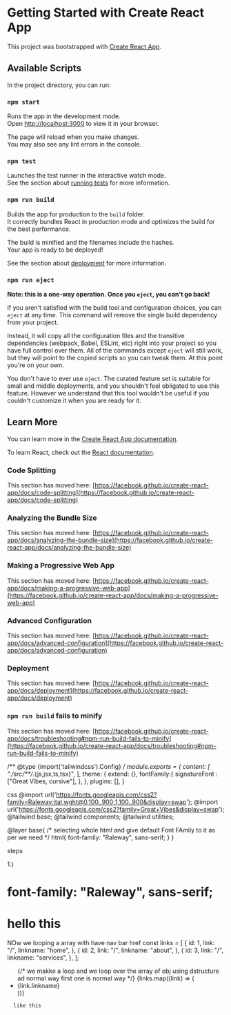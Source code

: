 # Getting Started with Create React App

This project was bootstrapped with [Create React App](https://github.com/facebook/create-react-app).

## Available Scripts

In the project directory, you can run:

### `npm start`

Runs the app in the development mode.\
Open [http://localhost:3000](http://localhost:3000) to view it in your browser.

The page will reload when you make changes.\
You may also see any lint errors in the console.

### `npm test`

Launches the test runner in the interactive watch mode.\
See the section about [running tests](https://facebook.github.io/create-react-app/docs/running-tests) for more information.

### `npm run build`

Builds the app for production to the `build` folder.\
It correctly bundles React in production mode and optimizes the build for the best performance.

The build is minified and the filenames include the hashes.\
Your app is ready to be deployed!

See the section about [deployment](https://facebook.github.io/create-react-app/docs/deployment) for more information.

### `npm run eject`

**Note: this is a one-way operation. Once you `eject`, you can't go back!**

If you aren't satisfied with the build tool and configuration choices, you can `eject` at any time. This command will remove the single build dependency from your project.

Instead, it will copy all the configuration files and the transitive dependencies (webpack, Babel, ESLint, etc) right into your project so you have full control over them. All of the commands except `eject` will still work, but they will point to the copied scripts so you can tweak them. At this point you're on your own.

You don't have to ever use `eject`. The curated feature set is suitable for small and middle deployments, and you shouldn't feel obligated to use this feature. However we understand that this tool wouldn't be useful if you couldn't customize it when you are ready for it.

## Learn More

You can learn more in the [Create React App documentation](https://facebook.github.io/create-react-app/docs/getting-started).

To learn React, check out the [React documentation](https://reactjs.org/).

### Code Splitting

This section has moved here: [https://facebook.github.io/create-react-app/docs/code-splitting](https://facebook.github.io/create-react-app/docs/code-splitting)

### Analyzing the Bundle Size

This section has moved here: [https://facebook.github.io/create-react-app/docs/analyzing-the-bundle-size](https://facebook.github.io/create-react-app/docs/analyzing-the-bundle-size)

### Making a Progressive Web App

This section has moved here: [https://facebook.github.io/create-react-app/docs/making-a-progressive-web-app](https://facebook.github.io/create-react-app/docs/making-a-progressive-web-app)

### Advanced Configuration

This section has moved here: [https://facebook.github.io/create-react-app/docs/advanced-configuration](https://facebook.github.io/create-react-app/docs/advanced-configuration)

### Deployment

This section has moved here: [https://facebook.github.io/create-react-app/docs/deployment](https://facebook.github.io/create-react-app/docs/deployment)

### `npm run build` fails to minify

This section has moved here: [https://facebook.github.io/create-react-app/docs/troubleshooting#npm-run-build-fails-to-minify](https://facebook.github.io/create-react-app/docs/troubleshooting#npm-run-build-fails-to-minify)


/** @type {import('tailwindcss').Config} */
module.exports = {
  content: [
    "./src/**/*.{js,jsx,ts,tsx}",
  ],
  theme: {
    extend: {},
    fontFamily:{
      signatureFont : ["Great Vibes, cursive"],
    },
  },
  plugins: [],
}







css 
 @import url('https://fonts.googleapis.com/css2?family=Raleway:ital,wght@0,100..900;1,100..900&display=swap');
@import url('https://fonts.googleapis.com/css2?family=Great+Vibes&display=swap');
@tailwind base;
@tailwind components;
@tailwind utilities;

@layer base{
  /* selecting whole html and give default Font FAmily to it as per we need */
  html{
    font-family: "Raleway", sans-serif;
  }
}












steps


1.) <h1 className="text-6xl italic underline">font-family: "Raleway", sans-serif;</h1>
       <h1 className="font-signatureFont text-7xl">hello this </h1>











NOw we looping a array with have nav bar href 
const links = [
    {
      id: 1,
      link: "/",
      linkname: "home",
    },
    {
      id: 2,
      link: "/",
      linkname: "about",
    },
    {
      id: 3,
      link: "/",
      linkname: "services",
    },
  ];

 <ul className="flex ">
        {/* we makke a loop and we loop over the array of obj using dstructure ad normal way first one is normal way */}
        {links.map((link) => (
          <li key={link.id}  className='px-4 cursor-pointer capitalize font-medium text-gray-500 hover:scale-105 duration-200'>{link.linkname}</li>
        ))}
      </ul>


      like this 